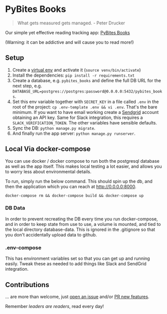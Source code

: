 # PyBites Books

> What gets measured gets managed. - Peter Drucker

Our simple yet effective reading tracking app: [PyBites Books](https://pybitesbooks.com)

(Warning: it can be addictive and will cause you to read more!)

## Setup

1. Create a [virtual env](https://pybit.es/the-beauty-of-virtualenv.html) and activate it (`source venv/bin/activate`)
2. Install the dependencies: `pip install -r requirements.txt`
3. Create a database, e.g. `pybites_books` and define the full DB URL for the next step, e.g. `DATABASE_URL=postgres://postgres:password@0.0.0.0:5432/pybites_books`.
4. Set this env variable together with `SECRET_KEY` in a file called `.env` in the root of the project: `cp .env-template .env && vi .env`. That's the bare minimum. If you want to have email working create a [Sendgrid](https://sendgrid.com/) account obtaining an API key. Same for Slack integration, this requires a `SLACK_VERIFICATION_TOKEN`. The other variables have sensible defaults.
5. Sync the DB: `python manage.py migrate`.
6. And finally run the app server: `python manage.py runserver`.

## Local Via docker-compose

You can use docker / docker compose to run both the postgresql database as well as the app itself. This makes local testing a lot easier, and allows you to worry less about environmental details.

To run, simply run the below command.  This should spin up the db, and then the application which you can reach at http://0.0.0.0:8000.

`docker-compose rm && docker-compose build && docker-compose up`

### DB Data
In order to prevent recreating the DB every time you run docker-compose, and in order to keep state from use to use, a volume is mounted, and tied to the local directory database-data.  This is ignored in the .gitignore so that you don't accidentally upload data to github.

### .env-compose
This has environment variables set so that you can get up and running easily.  Tweak these as needed to add things like Slack and SendGrid integration.

## Contributions

... are more than welcome, just [open an issue](https://github.com/pybites/pbreadinglist/issues) and/or [PR new features](https://github.com/pybites/pbreadinglist/pulls).

Remember _leaders are readers_, read every day!

